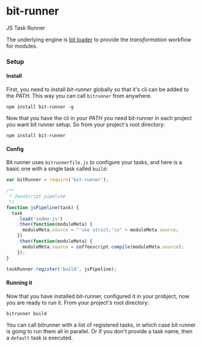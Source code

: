 # bit-runner
JS Task Runner

The underlying engine is [bit loader](https://github.com/MiguelCastillo/bit-loader) to provide the *transformation* workflow for modules.

### Setup

#### Install

First, you need to install *bit-runner* globally so that it's cli can be added to the *PATH*.  This way you can call `bitrunner` from anywhere.
```
npm install bit-runner -g
```

Now that you have the cli in your *PATH* you need bit-runner in each project you want bit runner setup.  So from your project's root directory:
```
npm install bit-runner
```

#### Config
Bit runner uses `bitrunnerfile.js` to configure your tasks, and here is a basic one with a single task called `build`:

``` javascript
var bitRunner = require('bit-runner');

/**
 * JavaScript pipeline
 */
function jsPipeline(task) {
  task
    .load('index.js')
    .then(function(moduleMeta) {
      moduleMeta.source = "'use strict;'\n" + moduleMeta.source;
    })
    .then(function(moduleMeta) {
      moduleMeta.source = coffeescript.compile(moduleMeta.source);
    });
}

taskRunner.register('build', jsPipeline);
```

#### Running it
Now that you have installed bit-runner, configured it in your probject, now you are ready to run it.  From your project's root directory:

```
bitrunner build
```

You can call bitrunner with a list of registered tasks, in which case bit runner is going to run them all in parallel. Or if you don't provide a task name, then a `default` task is executed.
